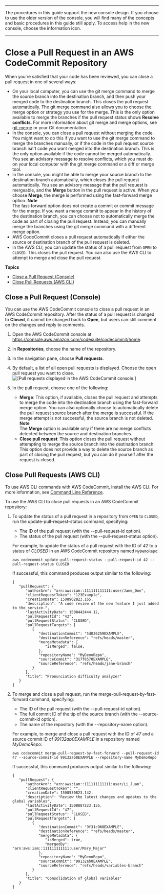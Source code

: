 --------

 The procedures in this guide support the new console design\. If you choose to use the older version of the console, you will find many of the concepts and basic procedures in this guide still apply\. To access help in the new console, choose the information icon\.

--------

# Close a Pull Request in an AWS CodeCommit Repository<a name="how-to-close-pull-request"></a>

When you're satisfied that your code has been reviewed, you can close a pull request in one of several ways:
+ <a name="why-git-merge"></a>On your local computer, you can use the git merge command to merge the source branch into the destination branch, and then push your merged code to the destination branch\. This closes the pull request automatically\. The git merge command also allows you to choose the merge option or strategy you use for the merge\. This is the only option available to merge the branches if the pull request status shows **Resolve conflicts**\. For more information about git merge and merge options, see [git\-merge](https://git-scm.com/docs/git-merge) or your Git documentation\.
+ In the console, you can close a pull request without merging the code\. You might want to do this if you want to use the git merge command to merge the branches manually, or if the code in the pull request source branch isn't code you want merged into the destination branch\. This is the only option available if the code cannot be merged automatically\. You see an advisory message to resolve conflicts, which you must do on your local computer with the git merge command or a diff or merge tool\. 
+ <a name="is-mergable"></a>In the console, you might be able to merge your source branch to the destination branch automatically, which closes the pull request automatically\. You see an advisory message that the pull request is mergeable, and the **Merge** button in the pull request is active\. When you choose **Merge**, the merge is performed using the fast\-forward merge option\. 
**Note**  
The fast\-forward option does not create a commit or commit message for the merge\. If you want a merge commit to appear in the history of the destination branch, you can choose not to automatically merge the code as part of closing the pull request\. Instead, you can manually merge the branches using the git merge command with a different merge option\. 
+ AWS CodeCommit closes a pull request automatically if either the source or destination branch of the pull request is deleted\.
+ In the AWS CLI, you can update the status of a pull request from `OPEN` to `CLOSED`\. This closes the pull request\. You can also use the AWS CLI to attempt to merge and close the pull request\.

**Topics**
+ [Close a Pull Request \(Console\)](#how-to-close-pull-request-console)
+ [Close Pull Requests \(AWS CLI\)](#how-to-close-pull-request-cli)

## Close a Pull Request \(Console\)<a name="how-to-close-pull-request-console"></a>

You can use the AWS CodeCommit console to close a pull request in an AWS CodeCommit repository\. After the status of a pull request is changed to **Closed**, it cannot be changed back to **Open**, but users can still comment on the changes and reply to comments\.

1. Open the AWS CodeCommit console at [https://console\.aws\.amazon\.com/codesuite/codecommit/home](https://console.aws.amazon.com/codesuite/codecommit/home)\.

1. In **Repositories**, choose the name of the repository\. 

1. In the navigation pane, choose **Pull requests**\.

1. By default, a list of all open pull requests is displayed\. Choose the open pull request you want to close\.  
![\[Pull requests displayed in the AWS CodeCommit console.\]](http://docs.aws.amazon.com/codecommit/latest/userguide/images/codecommit-pull-request-view.png)

1. In the pull request, choose one of the following:
   + **Merge**: This option, if available, closes the pull request and attempts to merge the code into the destination branch using the fast\-forward merge option\. You can also optionally choose to automatically delete the pull request source branch after the merge is successful\. If the merge attempt is not successful, the source branch is not deleted\.
**Note**  
The **Merge** option is available only if there are no merge conflicts detected between the source and destination branches\. 
   + **Close pull request**: This option closes the pull request without attempting to merge the source branch into the destination branch\. This option does not provide a way to delete the source branch as part of closing the pull request, but you can do it yourself after the request is closed\.

## Close Pull Requests \(AWS CLI\)<a name="how-to-close-pull-request-cli"></a>

To use AWS CLI commands with AWS CodeCommit, install the AWS CLI\. For more information, see [Command Line Reference](cmd-ref.md)\. 

To use the AWS CLI to close pull requests in an AWS CodeCommit repository:

1. To update the status of a pull request in a repository from `OPEN` to `CLOSED`, run the update\-pull\-request\-status command, specifying:
   + The ID of the pull request \(with the \-\-pull\-request\-id option\)\.
   + The status of the pull request \(with the \-\-pull\-request\-status option\)\.

   For example, to update the status of a pull request with the ID of *42* to a status of *CLOSED* in an AWS CodeCommit repository named `MyDemoRepo`:

   ```
   aws codecommit update-pull-request-status --pull-request-id 42 --pull-request-status CLOSED  
   ```

   If successful, this command produces output similar to the following:

   ```
   {
      "pullRequest": { 
         "authorArn": "arn:aws:iam::111111111111:user/Jane_Doe",
         "clientRequestToken": "123Example",
         "creationDate": 1508962823.165,
         "description": "A code review of the new feature I just added to the service.",
         "lastActivityDate": 1508442444.12,
         "pullRequestId": "42",
         "pullRequestStatus": "CLOSED",
         "pullRequestTargets": [ 
            { 
               "destinationCommit": "5d036259EXAMPLE",
               "destinationReference": "refs/heads/master",
               "mergeMetadata": { 
                  "isMerged": false,
               },
               "repositoryName": "MyDemoRepo",
               "sourceCommit": "317f8570EXAMPLE",
               "sourceReference": "refs/heads/jane-branch"
            }
         ],
         "title": "Pronunciation difficulty analyzer"
      }
   }
   ```

1. To merge and close a pull request, run the merge\-pull\-request\-by\-fast\-forward command, specifying:
   + The ID of the pull request \(with the \-\-pull\-request\-id option\)\.
   + The full commit ID of the tip of the source branch \(with the \-\-source\-commit\-id option\)\. 
   + The name of the repository \(with the \-\-repository\-name option\)\.

    For example, to merge and close a pull request with the ID of *47* and a source commit ID of *99132ab0EXAMPLE* in a repository named *MyDemoRepo*:

   ```
   aws codecommit merge-pull-request-by-fast-forward --pull-request-id 47 --source-commit-id 99132ab0EXAMPLE --repository-name MyDemoRepo
   ```

   If successful, this command produces output similar to the following:

   ```
   {
      "pullRequest": { 
         "authorArn": "arn:aws:iam::111111111111:user/Li_Juan",
         "clientRequestToken": "",
         "creationDate": 1508530823.142,
         "description": "Review the latest changes and updates to the global variables",
         "lastActivityDate": 1508887223.155,
         "pullRequestId": "47",
         "pullRequestStatus": "CLOSED",
         "pullRequestTargets": [ 
            { 
               "destinationCommit": "9f31c968EXAMPLE",
               "destinationReference": "refs/heads/master",
               "mergeMetadata": { 
                  "isMerged": true,
                  "mergedBy": "arn:aws:iam::111111111111:user/Mary_Major"
               },
               "repositoryName": "MyDemoRepo",
               "sourceCommit": "99132ab0EXAMPLE",
               "sourceReference": "refs/heads/variables-branch"
            }
         ],
         "title": "Consolidation of global variables"
      }
   }
   ```